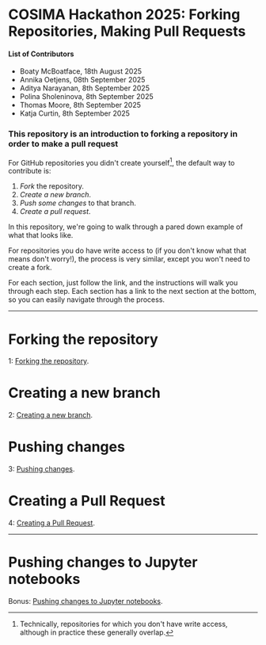 # COSIMA Hackathon 2025: Forking Repositories, Making Pull Requests

#### List of Contributors
- Boaty McBoatface, 18th August 2025
- Annika Oetjens, 08th September 2025
- Aditya Narayanan, 8th September 2025
- Polina Sholeninova, 8th September 2025
- Thomas Moore, 8th September 2025
- Katja Curtin, 8th September 2025


### This repository is an introduction to forking a repository in order to make a pull request

For GitHub repositories you didn't create yourself[^1], the default way to contribute is:
1. *Fork* the repository.
2. *Create a new branch*.
3. *Push some changes* to that branch.
4. *Create a pull request*.

In this repository, we're going to walk through a pared down example of what that looks like. 

For repositories you do have write access to (if you don't know what that means don't worry!), the process is very similar, except you won't need to create a fork.

For each section, just follow the link, and the instructions will walk you through each step. Each section has a link to the next section at the bottom, so you can easily navigate through the process.

[^1]: Technically, repositories for which you don't have write access, although in practice these generally overlap.
___

# Forking the repository

1: [Forking the repository](FORKING.md).


# Creating a new branch

2: [Creating a new branch](CREATE-BRANCH.md).

# Pushing changes

3: [Pushing changes](PUSH-CHANGES.md).

# Creating a Pull Request

4: [Creating a Pull Request](CREATE-PR.md).

___
# Pushing changes to Jupyter notebooks

Bonus: [Pushing changes to Jupyter notebooks](CHANGE-NB.md).
